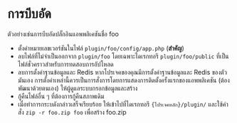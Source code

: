 # การบีบอัด

ตัวอย่างเช่นการบีบอัดปลั๊กอินแอพพลิเคชันชื่อ foo

* ตั้งค่าหมายเลขเวอร์ชันในไฟล์ `plugin/foo/config/app.php` (**สำคัญ**)
* ลบไฟล์ที่ไม่จำเป็นออกจาก `plugin/foo` โดยเฉพาะไดเรกทอรี `plugin/foo/public` ที่เป็นไฟล์ชั่วคราวสำหรับการทดสอบการอัปโหลด
* ลบการตั้งค่าฐานข้อมูลและ Redis หากโปรเจคของคุณมีการตั้งค่าฐานข้อมูลและ Redis ของตัวมันเอง การตั้งค่าเหล่านี้ควรเป็นการสั่งการโดยการแสดงการติดตั้งครั้งแรกของแอพพลิเคชัน (ต้องพัฒนาด้วยตนเอง) ให้ผู้ดูแลระบบกรอกข้อมูลและสร้าง
* กู้คืนไฟล์อื่น ๆ ที่ต้องการกู้คืนสภาพเดิม
* เมื่อทำการกระบดังกล่าวเสร็จเรียบร้อย ให้เข้าไปที่ไดเรกทอรี `{โปรเจคหลัก}/plugin/` และใช้คำสั่ง `zip -r foo.zip foo` เพื่อสร้าง foo.zip 
